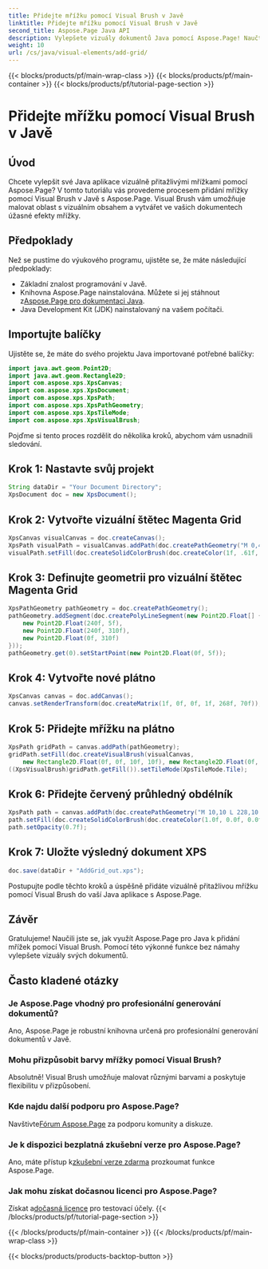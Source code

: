 ```yaml
---
title: Přidejte mřížku pomocí Visual Brush v Javě
linktitle: Přidejte mřížku pomocí Visual Brush v Javě
second_title: Aspose.Page Java API
description: Vylepšete vizuály dokumentů Java pomocí Aspose.Page! Naučte se přidávat mřížky pomocí Visual Brush krok za krokem. Zvyšte přitažlivost své aplikace bez námahy.
weight: 10
url: /cs/java/visual-elements/add-grid/
---
```


{{< blocks/products/pf/main-wrap-class >}}
{{< blocks/products/pf/main-container >}}
{{< blocks/products/pf/tutorial-page-section >}}

# Přidejte mřížku pomocí Visual Brush v Javě

## Úvod
Chcete vylepšit své Java aplikace vizuálně přitažlivými mřížkami pomocí Aspose.Page? V tomto tutoriálu vás provedeme procesem přidání mřížky pomocí Visual Brush v Javě s Aspose.Page. Visual Brush vám umožňuje malovat oblast s vizuálním obsahem a vytvářet ve vašich dokumentech úžasné efekty mřížky.
## Předpoklady
Než se pustíme do výukového programu, ujistěte se, že máte následující předpoklady:
- Základní znalost programování v Javě.
-  Knihovna Aspose.Page nainstalována. Můžete si jej stáhnout z[Aspose.Page pro dokumentaci Java](https://reference.aspose.com/page/java/).
- Java Development Kit (JDK) nainstalovaný na vašem počítači.
## Importujte balíčky
Ujistěte se, že máte do svého projektu Java importované potřebné balíčky:
```java
import java.awt.geom.Point2D;
import java.awt.geom.Rectangle2D;
import com.aspose.xps.XpsCanvas;
import com.aspose.xps.XpsDocument;
import com.aspose.xps.XpsPath;
import com.aspose.xps.XpsPathGeometry;
import com.aspose.xps.XpsTileMode;
import com.aspose.xps.XpsVisualBrush;
```
Pojďme si tento proces rozdělit do několika kroků, abychom vám usnadnili sledování.
## Krok 1: Nastavte svůj projekt
```java
String dataDir = "Your Document Directory";
XpsDocument doc = new XpsDocument();
```
## Krok 2: Vytvořte vizuální štětec Magenta Grid
```java
XpsCanvas visualCanvas = doc.createCanvas();
XpsPath visualPath = visualCanvas.addPath(doc.createPathGeometry("M 0,4 L 4,4 4,0 6,0 6,4 10,4 10,6 6,6 6,10 4,10 4,6 0,6 Z"));
visualPath.setFill(doc.createSolidColorBrush(doc.createColor(1f, .61f, 0.1f, 0.61f)));
```
## Krok 3: Definujte geometrii pro vizuální štětec Magenta Grid
```java
XpsPathGeometry pathGeometry = doc.createPathGeometry();
pathGeometry.addSegment(doc.createPolyLineSegment(new Point2D.Float[] {
    new Point2D.Float(240f, 5f),
    new Point2D.Float(240f, 310f),
    new Point2D.Float(0f, 310f)
}));
pathGeometry.get(0).setStartPoint(new Point2D.Float(0f, 5f));
```
## Krok 4: Vytvořte nové plátno
```java
XpsCanvas canvas = doc.addCanvas();
canvas.setRenderTransform(doc.createMatrix(1f, 0f, 0f, 1f, 268f, 70f));
```
## Krok 5: Přidejte mřížku na plátno
```java
XpsPath gridPath = canvas.addPath(pathGeometry);
gridPath.setFill(doc.createVisualBrush(visualCanvas,
    new Rectangle2D.Float(0f, 0f, 10f, 10f), new Rectangle2D.Float(0f, 0f, 10f, 10f)));
((XpsVisualBrush)gridPath.getFill()).setTileMode(XpsTileMode.Tile);
```
## Krok 6: Přidejte červený průhledný obdélník
```java
XpsPath path = canvas.addPath(doc.createPathGeometry("M 10,10 L 228,10 228,100 10,100"));
path.setFill(doc.createSolidColorBrush(doc.createColor(1.0f, 0.0f, 0.0f)));
path.setOpacity(0.7f);
```
## Krok 7: Uložte výsledný dokument XPS
```java
doc.save(dataDir + "AddGrid_out.xps");
```
Postupujte podle těchto kroků a úspěšně přidáte vizuálně přitažlivou mřížku pomocí Visual Brush do vaší Java aplikace s Aspose.Page.
## Závěr
Gratulujeme! Naučili jste se, jak využít Aspose.Page pro Java k přidání mřížek pomocí Visual Brush. Pomocí této výkonné funkce bez námahy vylepšete vizuály svých dokumentů.
## Často kladené otázky
### Je Aspose.Page vhodný pro profesionální generování dokumentů?
Ano, Aspose.Page je robustní knihovna určená pro profesionální generování dokumentů v Javě.
### Mohu přizpůsobit barvy mřížky pomocí Visual Brush?
Absolutně! Visual Brush umožňuje malovat různými barvami a poskytuje flexibilitu v přizpůsobení.
### Kde najdu další podporu pro Aspose.Page?
 Navštivte[Fórum Aspose.Page](https://forum.aspose.com/c/page/39) za podporu komunity a diskuze.
### Je k dispozici bezplatná zkušební verze pro Aspose.Page?
 Ano, máte přístup k[zkušební verze zdarma](https://releases.aspose.com/) prozkoumat funkce Aspose.Page.
### Jak mohu získat dočasnou licenci pro Aspose.Page?
 Získat a[dočasná licence](https://purchase.aspose.com/temporary-license/) pro testovací účely.
{{< /blocks/products/pf/tutorial-page-section >}}

{{< /blocks/products/pf/main-container >}}
{{< /blocks/products/pf/main-wrap-class >}}

{{< blocks/products/products-backtop-button >}}
